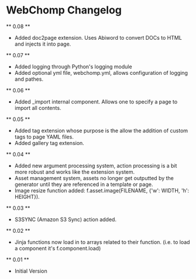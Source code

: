 WebChomp Changelog
===================
** 0.08 **
- Added doc2page extension. Uses Abiword to convert DOCs to HTML and injects it into page.

** 0.07 **
- Added logging through Python's logging module
- Added optional yml file, webchomp.yml, allows configuration of logging and pathes.

** 0.06 **
- Added _import internal component. Allows one to specify a page to import all contents.

** 0.05 **
- Added tag extension whose purpose is the allow the addition of custom tags to page YAML files.
- Added gallery tag extension.

** 0.04 **
- Added new argument processing system, action processing is a bit more robust and works like the extension system.
- Asset management system, assets no longer get outputted by the generator until they are referenced in a template or page.
- Image resize function added: f.asset.image(FILENAME, {'w': WIDTH, 'h': HEIGHT}).

** 0.03 **
- S3SYNC (Amazon S3 Sync) action added.

** 0.02 **
- Jinja functions now load in to arrays related to their function. (i.e. to load a component it's f.component.load)

** 0.01 **
- Initial Version